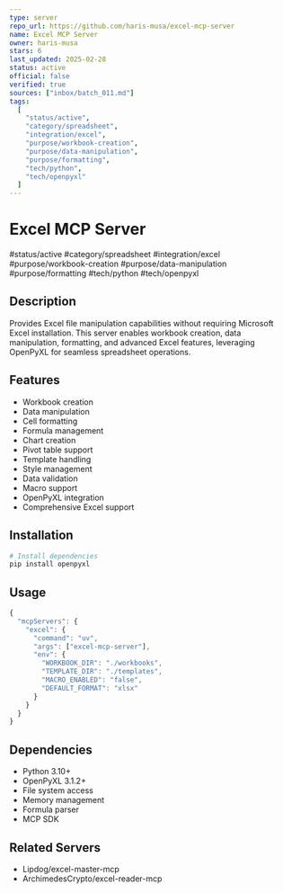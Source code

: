 ```yaml
---
type: server
repo_url: https://github.com/haris-musa/excel-mcp-server
name: Excel MCP Server
owner: haris-musa
stars: 6
last_updated: 2025-02-28
status: active
official: false
verified: true
sources: ["inbox/batch_011.md"]
tags:
  [
    "status/active",
    "category/spreadsheet",
    "integration/excel",
    "purpose/workbook-creation",
    "purpose/data-manipulation",
    "purpose/formatting",
    "tech/python",
    "tech/openpyxl"
  ]
---
```


# Excel MCP Server

#status/active #category/spreadsheet #integration/excel #purpose/workbook-creation #purpose/data-manipulation #purpose/formatting #tech/python #tech/openpyxl

## Description

Provides Excel file manipulation capabilities without requiring Microsoft Excel installation. This server enables workbook creation, data manipulation, formatting, and advanced Excel features, leveraging OpenPyXL for seamless spreadsheet operations.

## Features

- Workbook creation
- Data manipulation
- Cell formatting
- Formula management
- Chart creation
- Pivot table support
- Template handling
- Style management
- Data validation
- Macro support
- OpenPyXL integration
- Comprehensive Excel support

## Installation

```bash
# Install dependencies
pip install openpyxl
```

## Usage

```javascript
{
  "mcpServers": {
    "excel": {
      "command": "uv",
      "args": ["excel-mcp-server"],
      "env": {
        "WORKBOOK_DIR": "./workbooks",
        "TEMPLATE_DIR": "./templates",
        "MACRO_ENABLED": "false",
        "DEFAULT_FORMAT": "xlsx"
      }
    }
  }
}
```

## Dependencies

- Python 3.10+
- OpenPyXL 3.1.2+
- File system access
- Memory management
- Formula parser
- MCP SDK

## Related Servers

- Lipdog/excel-master-mcp
- ArchimedesCrypto/excel-reader-mcp